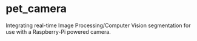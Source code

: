 # pet_camera
Integrating real-time Image Processing/Computer Vision segmentation for use with a Raspberry-Pi powered camera.
